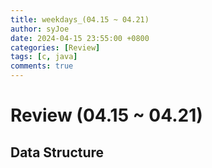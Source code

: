 ```yaml
---
title: weekdays_(04.15 ~ 04.21)
author: syJoe
date: 2024-04-15 23:55:00 +0800
categories: [Review]
tags: [c, java]
comments: true
---
```


# Review (04.15 ~ 04.21)

## Data Structure

